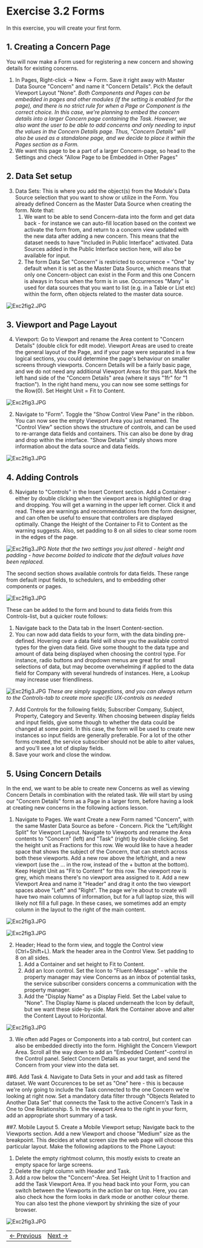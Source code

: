 # Exercise 3.2 Forms
In this exercise, you will create your first form.

##  1. Creating a Concern Page

You will now make a Form used for registering a new concern and showing details for existing concerns.


1. In Pages, Right-click -> New -> Form. Save it right away with Master Data Source "Concern" and name it "Concern Details". Pick the default Viewport Layout "None". *Both Components and Pages can be embedded in pages and other modules (if the setting is enabled for the page), and there is no strict rule for when a Page or Component is the correct choice. In this case, we're planning to embed the concern details into a larger Concern page containing the Task. However, we also want the user to be able to add concerns and only needing to input the values in the Concern Details page. Thus, "Concern Details" will also be used as a standalone page, and we decide to place it within the Pages section as a Form.*
2. We want this page to be a part of a larger Concern-page, so head to the Settings and check "Allow Page to be Embedded in Other Pages"



## 2. Data Set setup
3. Data Sets: This is where you add the object(s) from the Module's Data Source selection that you want to show or utilize in the Form. You already defined Concern as the Master Data Source when creating the form. Note that:
   1. We want to be able to send Concern-data into the form and get data back - for instance we can auto-fill location based on the context we activate the form from, and return to a concern view updated with the new data after adding a new concern. This means that the dataset needs to have "Included in Public Interface" activated. Data Sources added in the Public Interface section here, will also be available for input.
   2. The form Data Set "Concern" is restricted to occurrence = "One" by default when it is set as the Master Data Source, which means that only one Concern-object can exist in the Form and this one Concern is always in focus when the form is in use. Occurrences "Many" is used for data sources that you want to list (e.g. in a Table or List etc) within the form, often objects related to the master data source.

![Exc2fig2.JPG](media/DataSets_edit.JPG)

## 3. Viewport and Page Layout
4. Viewport: Go to Viewport and rename the Area content to "Concern Details" (double click for edit mode). Viewport Areas are used to create the general layout of the Page, and if your page were separated in a few logical sections, you could determine the page's behaviour on smaller screens through viewports. Concern Details will be a fairly basic page, and we do not need any additional Viewport Areas for this part. Mark the left hand side of the "Concern Details" area (where it says "1fr" for "1 fraction"). In the right hand menu, you can now see some settings for the Row(0). Set Height Unit = Fit to Content.


![Exc2fig3.JPG](media/details_viewport.JPG)

<ol start = "2">
<li> Navigate to "Form". Toggle the "Show Control View Pane" in the ribbon. You can now see the empty Viewport Area you just renamed. The "Control View" section shows the structure of controls, and can be used to re-arrange data fields and containers. This can also be done by drag and drop within the interface. "Show Details" simply shows more information about the data source and data fields.

</li>
</ol>

![Exc2fig3.JPG](media/details_concernview.JPG)



## 4. Adding Controls
6. Navigate to "Controls" in the Insert Content section. Add a Container - either by double clicking when the viewport area is highlighted or drag and dropping. You will get a warning in the upper left corner. Click it and read. These are warnings and recommendations from the form designer, and can often be useful to ensure that controllers are displayed optimally. Change the Height of the Container to Fit to Content as the warning suggests. Also, set padding to 8 on all sides to clear some room in the edges of the page.

![Exc2fig3.JPG](media/Container_settings.JPG)
*Note that the two settings you just altered - height and padding - have become bolded to indicate that the default values have been replaced.*




The second section shows available controls for data fields. These range from default input fields, to schedulers, and to embedding other components or pages.

![Exc2fig3.JPG](media/Controls.JPG)


These can be added to the form and bound to data fields from this Controls-list, but a quicker route follows:
  1. Navigate back to the Data tab in the Insert Content-section.
  2. You can now add data fields to your form, with the data binding pre-defined. Hovering over a data field will show you the available control types for the given data field. Give some thought to the data type and amount of data being displayed when choosing the control type. For instance, radio buttons and dropdown menus are great for small selections of data, but may become overwhelming if applied to the data field for Company with several hundreds of instances. Here, a Lookup may increase user friendliness.

![Exc2fig3.JPG](media/ControlOptions.JPG)
*These are simply suggestions, and you can always return to the Controls-tab to create more specific UX-controls as needed*

7. Add Controls for the following fields; Subscriber Company, Subject, Property, Category and Severity. When choosing between display fields and input fields, give some though to whether the data could be changed at some point. In this case, the form will be used to create new instances so input fields are generally preferable. For a lot of the other forms created, the service subscriber should not be able to alter values, and you'll see a lot of display fields.
8. Save your work and close the window.






## 5. Using Concern Details
In the end, we want to be able to create new Concerns as well as viewing Concern Details in combination with the related task.
We will start by using our "Concern Details" form as a Page in a larger form, before having a look at creating new concerns in the following actions lesson.

1. Navigate to Pages. We want Create a new Form named "Concern", with the same Master Data Source as before - Concern. Pick the "Left/Right Split" for Viewport Layout. Navigate to Viewports and rename the Area contents to "Concern" (left) and "Task" (right) by double clicking. Set the height unit as Fractions for this row. We would like to have a header space that shows the subject of the Concern, that can stretch across both these viewports. Add a new row above the left/right, and a new viewport (use the ... in the row, instead of the + button at the bottom). Keep Height Unit as "Fit to Content" for this row. The viewport row is grey, which means there's no viewport area assigned to it. Add a new Viewport Area and name it "Header" and drag it onto the two viewport spaces above "Left" and "Right". The page we're about to create will have two main columns of information, but for a full laptop size, this will likely not fill a full page. In these cases, we sometimes add an empty column in the layout to the right of the main content.

![Exc2fig3.JPG](media/Viewports.JPG)



![Exc2fig3.JPG](media/Concern_Viewport.JPG)

2. Header; Head to the form view, and toggle the Control view (Ctrl+Shift+L). Mark the header area in the Control View. Set padding to 8 on all sides.
    1. Add a Container and set height to Fit to Content.
    2. Add an Icon control. Set the Icon to "Fluent-Message" - while the property manager may view Concerns as an inbox of potential tasks, the service subscriber considers concerns a communication with the property manager.
    2. Add the "Display Name" as a Display Field. Set the Label value to "None". The Display Name is placed underneath the Icon by default, but we want these side-by-side. Mark the Container above and alter the Content Layout to Horizontal.

![Exc2fig3.JPG](media/Horizontal.JPG)

3. We often add Pages or Components into a tab control, but content can also be embedded directly into the form. Highlight the Concern Viewport Area. Scroll all the way down to add an "Embedded Content"-control in the Control panel. Select Concern Details as your target, and send the Concern from your view into the data set.

##6. Add Task
4. Navigate to Data Sets in your and add task as filtered dataset. We want Occurences to be set as "One" here - this is because we're only going to include the Task connected to the one Concern we're looking at right now. Set a mandatory data filter through "Objects Related to Another Data Set" that connects the Task to the active Concern's Task in a One to One Relationship.
5. In the viewport Area to the right in your form, add an appropriate short summary of a task.


##7. Mobile Layout
5. Create a Mobile Viewport setup; Navigate back to the Viewports section. Add a new Viewport and choose "Medium" size as the breakpoint. This decides at what screen size the web page will choose this particular layout.  Make the following adaptions to the Phone Layout:
  1. Delete the empty rightmost column, this mostly exists to create an empty space for large screens.
  2. Delete the right column with Header and Task.
  3. Add a row below the "Concern"-Area. Set Height Unit to 1 fraction and add the Task Viewport Area.
If you head back into your Form, you can switch between the Viewports in the action bar on top. Here, you can also check how the form looks in dark mode or another colour theme. You can also test the phone viewport by shrinking the size of your browser.


![Exc2fig3.JPG](media/Viewport_mobile.JPG)








<table>
   <tr><td><a href="e3.1-view.md"><- Previous</a></td><td align="right"><a href="e3.3-Repetition.md">Next -></a></td></tr>
</table>
